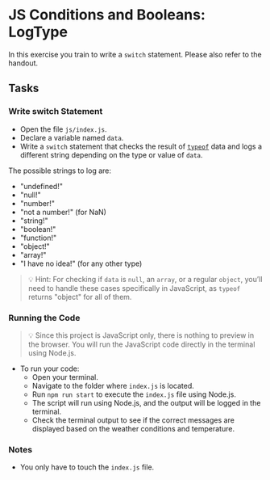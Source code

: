 # JS Conditions and Booleans: LogType

In this exercise you train to write a `switch` statement. Please also refer to the handout.

## Tasks

### Write switch Statement

- Open the file `js/index.js`.
- Declare a variable named `data`.
- Write a `switch` statement that checks the result of [`typeof`](https://developer.mozilla.org/en-US/docs/Web/JavaScript/Reference/Operators/typeof) data and logs a different string depending on the type or value of `data`.

The possible strings to log are:

- "undefined!"
- "null!"
- "number!"
- "not a number!" (for NaN)
- "string!"
- "boolean!"
- "function!"
- "object!"
- "array!"
- "I have no idea!" (for any other type)

> 💡 Hint: For checking if `data` is `null`, an `array`, or a regular `object`, you’ll need to handle these cases specifically in JavaScript, as `typeof` returns "object" for all of them.

### Running the Code

> 💡 Since this project is JavaScript only, there is nothing to preview in the browser. You will run the JavaScript code directly in the terminal using Node.js.

- To run your code:
  - Open your terminal.
  - Navigate to the folder where `index.js` is located.
  - Run `npm run start` to execute the `index.js` file using Node.js.
  - The script will run using Node.js, and the output will be logged in the terminal.
  - Check the terminal output to see if the correct messages are displayed based on the weather conditions and temperature.

### Notes

- You only have to touch the `index.js` file.

